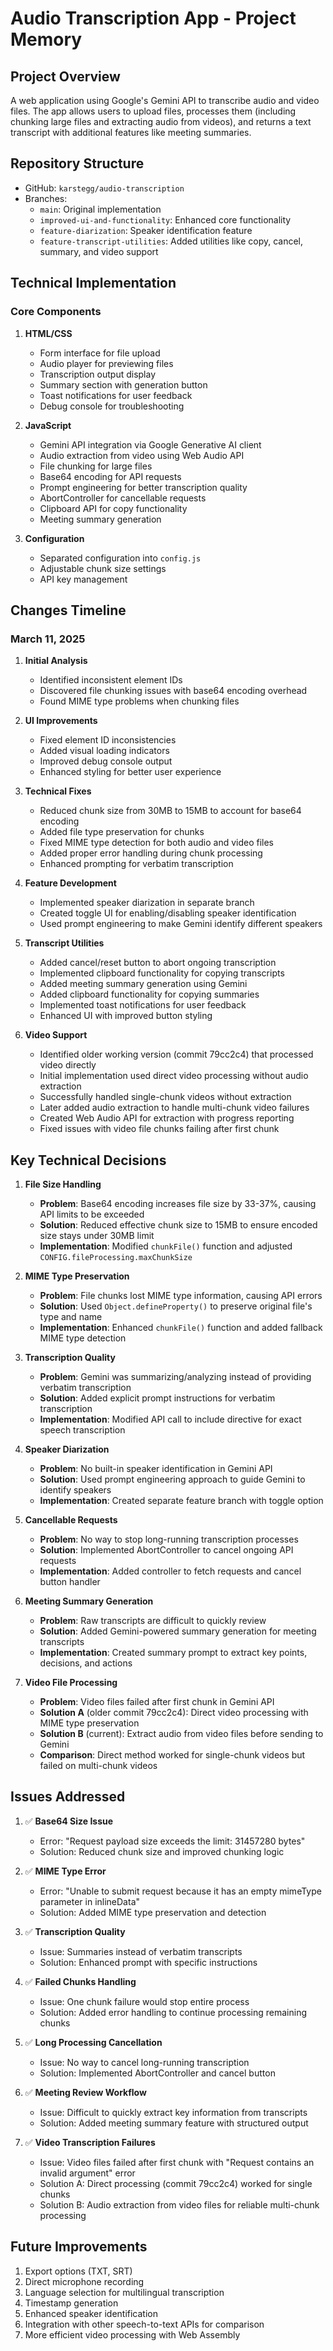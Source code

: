 # Audio Transcription App - Project Memory

## Project Overview
A web application using Google's Gemini API to transcribe audio and video files. The app allows users to upload files, processes them (including chunking large files and extracting audio from videos), and returns a text transcript with additional features like meeting summaries.

## Repository Structure
- GitHub: `karstegg/audio-transcription`
- Branches:
  - `main`: Original implementation
  - `improved-ui-and-functionality`: Enhanced core functionality
  - `feature-diarization`: Speaker identification feature
  - `feature-transcript-utilities`: Added utilities like copy, cancel, summary, and video support

## Technical Implementation

### Core Components
1. **HTML/CSS**
   - Form interface for file upload
   - Audio player for previewing files
   - Transcription output display
   - Summary section with generation button
   - Toast notifications for user feedback
   - Debug console for troubleshooting

2. **JavaScript**
   - Gemini API integration via Google Generative AI client
   - Audio extraction from video using Web Audio API
   - File chunking for large files
   - Base64 encoding for API requests
   - Prompt engineering for better transcription quality
   - AbortController for cancellable requests
   - Clipboard API for copy functionality
   - Meeting summary generation

3. **Configuration**
   - Separated configuration into `config.js`
   - Adjustable chunk size settings
   - API key management

## Changes Timeline

### March 11, 2025
1. **Initial Analysis**
   - Identified inconsistent element IDs
   - Discovered file chunking issues with base64 encoding overhead
   - Found MIME type problems when chunking files

2. **UI Improvements**
   - Fixed element ID inconsistencies
   - Added visual loading indicators
   - Improved debug console output
   - Enhanced styling for better user experience

3. **Technical Fixes**
   - Reduced chunk size from 30MB to 15MB to account for base64 encoding
   - Added file type preservation for chunks
   - Fixed MIME type detection for both audio and video files
   - Added proper error handling during chunk processing
   - Enhanced prompting for verbatim transcription

4. **Feature Development**
   - Implemented speaker diarization in separate branch
   - Created toggle UI for enabling/disabling speaker identification
   - Used prompt engineering to make Gemini identify different speakers

5. **Transcript Utilities**
   - Added cancel/reset button to abort ongoing transcription
   - Implemented clipboard functionality for copying transcripts
   - Added meeting summary generation using Gemini
   - Added clipboard functionality for copying summaries
   - Implemented toast notifications for user feedback
   - Enhanced UI with improved button styling

6. **Video Support**
   - Identified older working version (commit 79cc2c4) that processed video directly
   - Initial implementation used direct video processing without audio extraction
   - Successfully handled single-chunk videos without extraction
   - Later added audio extraction to handle multi-chunk video failures
   - Created Web Audio API for extraction with progress reporting
   - Fixed issues with video file chunks failing after first chunk

## Key Technical Decisions

1. **File Size Handling**
   - **Problem**: Base64 encoding increases file size by 33-37%, causing API limits to be exceeded
   - **Solution**: Reduced effective chunk size to 15MB to ensure encoded size stays under 30MB limit
   - **Implementation**: Modified `chunkFile()` function and adjusted `CONFIG.fileProcessing.maxChunkSize`

2. **MIME Type Preservation**
   - **Problem**: File chunks lost MIME type information, causing API errors
   - **Solution**: Used `Object.defineProperty()` to preserve original file's type and name
   - **Implementation**: Enhanced `chunkFile()` function and added fallback MIME type detection

3. **Transcription Quality**
   - **Problem**: Gemini was summarizing/analyzing instead of providing verbatim transcription
   - **Solution**: Added explicit prompt instructions for verbatim transcription
   - **Implementation**: Modified API call to include directive for exact speech transcription

4. **Speaker Diarization**
   - **Problem**: No built-in speaker identification in Gemini API
   - **Solution**: Used prompt engineering approach to guide Gemini to identify speakers
   - **Implementation**: Created separate feature branch with toggle option

5. **Cancellable Requests**
   - **Problem**: No way to stop long-running transcription processes
   - **Solution**: Implemented AbortController to cancel ongoing API requests
   - **Implementation**: Added controller to fetch requests and cancel button handler

6. **Meeting Summary Generation**
   - **Problem**: Raw transcripts are difficult to quickly review
   - **Solution**: Added Gemini-powered summary generation for meeting transcripts
   - **Implementation**: Created summary prompt to extract key points, decisions, and actions

7. **Video File Processing**
   - **Problem**: Video files failed after first chunk in Gemini API
   - **Solution A** (older commit 79cc2c4): Direct video processing with MIME type preservation
   - **Solution B** (current): Extract audio from video files before sending to Gemini
   - **Comparison**: Direct method worked for single-chunk videos but failed on multi-chunk videos

## Issues Addressed

1. ✅ **Base64 Size Issue**
   - Error: "Request payload size exceeds the limit: 31457280 bytes"
   - Solution: Reduced chunk size and improved chunking logic

2. ✅ **MIME Type Error**
   - Error: "Unable to submit request because it has an empty mimeType parameter in inlineData"
   - Solution: Added MIME type preservation and detection

3. ✅ **Transcription Quality**
   - Issue: Summaries instead of verbatim transcripts
   - Solution: Enhanced prompt with specific instructions

4. ✅ **Failed Chunks Handling**
   - Issue: One chunk failure would stop entire process
   - Solution: Added error handling to continue processing remaining chunks

5. ✅ **Long Processing Cancellation**
   - Issue: No way to cancel long-running transcription
   - Solution: Implemented AbortController and cancel button

6. ✅ **Meeting Review Workflow**
   - Issue: Difficult to quickly extract key information from transcripts
   - Solution: Added meeting summary feature with structured output

7. ✅ **Video Transcription Failures**
   - Issue: Video files failed after first chunk with "Request contains an invalid argument" error
   - Solution A: Direct processing (commit 79cc2c4) worked for single chunks
   - Solution B: Audio extraction from video files for reliable multi-chunk processing

## Future Improvements
1. Export options (TXT, SRT)
2. Direct microphone recording
3. Language selection for multilingual transcription
4. Timestamp generation
5. Enhanced speaker identification
6. Integration with other speech-to-text APIs for comparison
7. More efficient video processing with Web Assembly